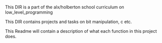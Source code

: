 This DIR is a part of the alx/holberton school curriculum on low_level_programming 

This DIR contains projects and tasks on bit manipulation, c etc.

This Readme will contain a description of what each function in this project does.
